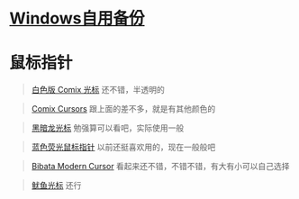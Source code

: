 # [Windows自用备份](https://github.com/noteMay/blog/issues/26)

# 鼠标指针

> [白色版 Comix 光标](https://zhutix.com/ico/comix-cursors-white/)
还不错，半透明的

> [Comix Cursors](https://zhutix.com/ico/comix-cursors/)
跟上面的差不多，就是有其他颜色的

> [黑暗龙光标](https://zhutix.com/ico/black-dragon-blue/)
勉强算可以看吧，实际使用一般

> [蓝色荧光鼠标指针](https://zhutix.com/ico/blue-gsb/)
以前还挺喜欢用的，现在一般般吧

> [Bibata Modern Cursor](https://zhutix.com/ico/bibata-modern-cursor/)
看起来还不错，不错不错，有大有小可以自己选择

> [鱿鱼光标](https://zhutix.com/ico/squid-cursors/)
还行